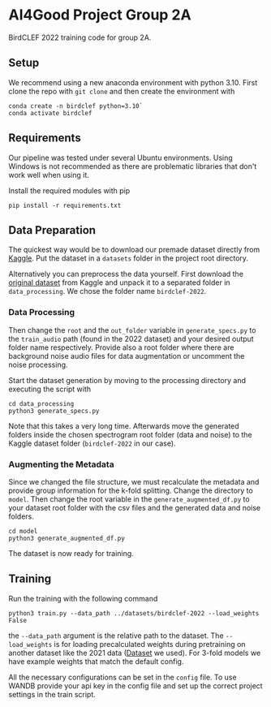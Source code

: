 # AI4Good Project Group 2A
BirdCLEF 2022 training code for group 2A.

## Setup
We recommend using a new anaconda environment with python 3.10. First clone the repo with `git clone`
and then create the environment with

```commandline
conda create -n birdclef python=3.10`
conda activate birdclef
```

## Requirements
Our pipeline was tested under several Ubuntu environments. Using Windows is not recommended
as there are problematic libraries that don't work well when using it.

Install the required modules with pip

```commandline
pip install -r requirements.txt
```



## Data Preparation
The quickest way would be to download our premade dataset directly
from [Kaggle](https://www.kaggle.com/datasets/mathiasvogel/birdclef-mel).
Put the dataset in a `datasets` folder in the project root directory.

Alternatively you can preprocess the data yourself. First download the
[original dataset](https://www.kaggle.com/competitions/birdclef-2022/data)
from Kaggle and unpack it to a separated folder in `data_processing`. We chose the folder
name `birdclef-2022`.

### Data Processing
Then change the `root` and the `out_folder` variable in `generate_specs.py` to
the `train_audio` path (found in the 2022 dataset) and your desired output folder name 
respectively. Provide also a root folder where there are background noise audio files for
data augmentation or uncomment the noise processing.

Start the dataset generation by moving to the processing directory and executing the script with

```commandline
cd data_processing
python3 generate_specs.py
```
Note that this takes a very long time. Afterwards move the generated folders inside the chosen
spectrogram root folder (data and noise) to the Kaggle
dataset folder (`birdclef-2022` in our case).

### Augmenting the Metadata
Since we changed the file structure, we must recalculate the metadata and provide group
information for the k-fold splitting. Change the directory to `model`. Then change
the root variable in the `generate_augmented_df.py` to your dataset root folder with the
csv files and the generated data and noise folders.

````commandline
cd model
python3 generate_augmented_df.py
````

The dataset is now ready for training.

## Training
Run the training with the following command
````commandline
python3 train.py --data_path ../datasets/birdclef-2022 --load_weights False
````
the ``--data_path`` argument is the relative path to the dataset. The `--load_weights` is for
loading precalculated weights during pretraining on another dataset like the 2021 data
([Dataset](https://www.kaggle.com/datasets/mathiasvogel/bc21-pretrain-dataset) we used).
For 3-fold models we have example weights that match the default config.

All the necessary configurations can be set in the ``config`` file. To use WANDB provide
your api key in the config file and set up the correct project settings in the train script.

